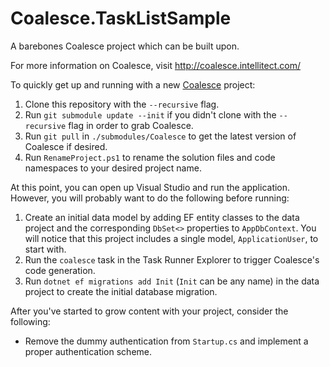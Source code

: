 # Coalesce.TaskListSample
A barebones Coalesce project which can be built upon.

For more information on Coalesce, visit http://coalesce.intellitect.com/

To quickly get up and running with a new [Coalesce](https://github.com/IntelliTect/Coalesce) project:

1. Clone this repository with the `--recursive` flag.
1. Run `git submodule update --init` if you didn't clone with the `--recursive` flag in order to grab Coalesce.
1. Run `git pull` in `./submodules/Coalesce` to get the latest version of Coalesce if desired.
1. Run `RenameProject.ps1` to rename the solution files and code namespaces to your desired project name.

At this point, you can open up Visual Studio and run the application. However, you will probably want to do the following before running:

1. Create an initial data model by adding EF entity classes to the data project and the corresponding `DbSet<>` properties to `AppDbContext`. You will notice that this project includes a single model, `ApplicationUser`, to start with.
1. Run the `coalesce` task in the Task Runner Explorer to trigger Coalesce's code generation.
1. Run `dotnet ef migrations add Init` (`Init` can be any name) in the data project to create the initial database migration.

After you've started to grow content with your project, consider the following:

* Remove the dummy authentication from `Startup.cs` and implement a proper authentication scheme.
